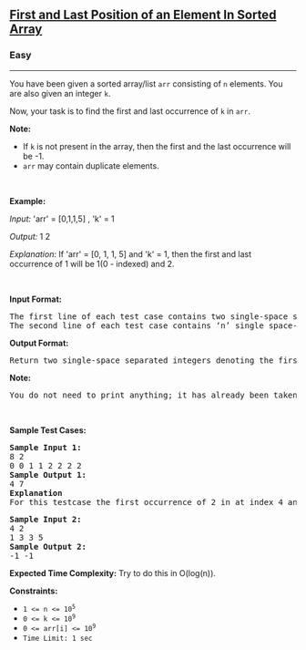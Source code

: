 <h2>
    <a href="https://www.codingninjas.com/studio/problems/first-and-last-position-of-an-element-in-sorted-array_1082549?">
        First and Last Position of an Element In Sorted Array
    </a>
</h2>

<h3>Easy</h3>

<hr>

<p>

You have been given a sorted array/list <code>arr</code> consisting of <code>n</code> elements. You are also given an integer <code>k</code>.



Now, your task is to find the first and last occurrence of <code>k</code> in <code>arr</code>.

<p><strong>Note: </strong>
    <ul>
        <li>If <code>k</code> is not present in the array, then the first and the last occurrence will be -1.</li>
        <li><code>arr</code> may contain duplicate elements.</li>
    </ul>
</p>

<p>&nbsp;</p>
<p>
<strong>Example:</strong>
<p>
<em>Input: </em> 
'arr' = [0,1,1,5] , 'k' = 1
</p>
<p>
<em>Output: </em> 
1 2
</p>
<p>
<em>Explanation: </em> 
If 'arr' = [0, 1, 1, 5] and 'k' = 1, then the first and last occurrence of 1 will be 1(0 - indexed) and 2.
</p>
</p>

<p>&nbsp;</p>
<p><strong>Input Format:</strong></p>
<pre>
The first line of each test case contains two single-space separated integers ‘n’ and ‘k’, respectively.
The second line of each test case contains ‘n’ single space-separated integers denoting the elements of the array/list 'arr'.
</pre>

<p><strong>Output Format:</strong></p>
<pre>
Return two single-space separated integers denoting the first and the last occurrence of ‘k’ in 'arr', respectively.
</pre>

<p><strong>Note:</strong></p>
<pre>
You do not need to print anything; it has already been taken care of. Just implement the given function.
</pre>

<p>&nbsp;</p>
<p><strong class="TestCases">Sample Test Cases:</strong></p>
<pre>
<strong>Sample Input 1:</strong> 
8 2
0 0 1 1 2 2 2 2
<strong>Sample Output 1:</strong>
4 7
<strong>Explanation</strong>
For this testcase the first occurrence of 2 in at index 4 and last occurrence is at index 7.
</pre>

<pre>
<strong>Sample Input 2:</strong> 
4 2
1 3 3 5
<strong>Sample Output 2:</strong>
-1 -1
</pre>



<p><strong>Expected Time Complexity:</strong> Try to do this in O(log(n)). </p>

<p><strong>Constraints:</strong></p>

<ul>
	<li><code>1 &lt;= n &lt;= 10<sup>5</sup></code></li>
	<li><code>0 &lt;= k &lt;= 10<sup>9</sup></code></li>
	<li><code>0 &lt;= arr[i] &lt;= 10<sup>9</sup></code></li>
	<li><code>Time Limit: 1 sec</code></li>        
</ul>